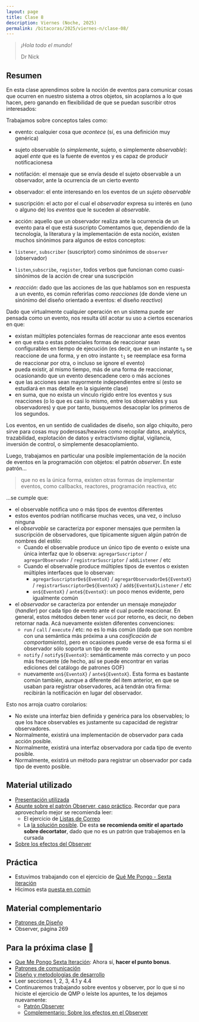 ```yaml
---
layout: page
title: Clase 8
description: Viernes (Noche, 2025)
permalink: /bitacoras/2025/viernes-n/clase-08/
---
```


> _¡Hola todo el mundo!_
>
> Dr Nick

## Resumen

En esta clase aprendimos sobre la noción de eventos para comunicar cosas que ocurren en nuestro sistema a otros objetos, sin acoplarnos a lo que hacen, pero ganando en flexibilidad de que se puedan suscribir otros interesados:

Trabajamos sobre conceptos tales como:

  * evento: cualquier cosa que _acontece_ (sí, es una definición muy genérica)
  * sujeto observable (o _simplemente_, sujeto, o simplemente _observable_): aquel _ente_ que es la fuente de eventos y es capaz de producir notificacionesa
  * notifación: el mensaje que se envía desde el sujeto observable a un observador, ante la ocurrencia de un cierto evento
  * observador: el ente interesando en los eventos de un _sujeto observable_
  * suscripción: el acto por el cual el _observador_ expresa su interés en (uno o alguno de) los _eventos_ que le suceden al _observable_.
  * acción: aquello que un observador realiza ante la ocurrencia de un evento para el que está suscripto
Comentamos que, dependiendo de la tecnología, la literatura y la implementación de esta noción, existen muchos sinónimos para algunos de estos conceptos:

  * `listener`, `subscriber` (suscriptor) como sinónimos de `observer` (observador)
  * `listen`,`subscribe`, `register`, todos verbos que funcionan como cuasi-sinónimos de la acción de crear una suscripción
  * _reacción_: dado que las acciones de las que hablamos son en respuesta a un evento, es común referirlas como _reacciones_ (de donde viene un sinónimo del diseño orientado a eventos: el diseño _reactivo_)


Dado que virtualmente cualquier operación en un sistema puede ser pensada como un evento, nos resulta útil acotar su uso a ciertos escenarios en que:

  * existan múltiples potenciales formas de reaccionar ante esos eventos
  * en que esta o estas potenciales formas de reaccionar sean configurables en tiempo de ejecución (es decir, que en un instante <code>t<sub>0</sub></code> se reaccione de una forma, y en otro instante <code>t<sub>1</sub></code> se reemplace esa forma de reaccionar por otra, o incluso se ignore el evento)
  * pueda existir, al mismo tiempo, más de una forma de reaccionar, ocasionando que un evento desencadene cero o más acciones
  * que las acciones sean mayormente independientes entre sí (esto se estudiará en mas detalle en la siguiente clase)
  * en suma, que no exista un vínculo rígido entre los eventos y sus reacciones (o lo que es casi lo mismo, entre los observables y sus observadores) y que por tanto, busquemos desacoplar los primeros de los segundos.

Los eventos, en un sentido de cualidades de diseño, son algo chiquito, pero sirve para cosas muy poderosas/heavies como recopilar datos, analytics, trazabilidad, explotación de datos y extractivismo digital, vigilancia, inversión de control, o simplemente desacoplamiento.


Luego, trabajamos en particular una posible implementación de la noción de eventos en la programación con objetos: el patrón _observer_. En este patrón...

> que no es la única forma, existen otras formas de implementar eventos, como callbacks, reactores, programación reactiva, etc

...se cumple que:

  * el observable notifica uno o más tipos de eventos diferentes
  * estos eventos podrían notificarse muchas veces, una vez, o incluso ninguna
  * el _observable_ se caracteriza por exponer mensajes que permiten la suscripción de observadores, que típicamente siguen algún patrón de nombres del estilo:
    * Cuando el observable produce un único tipo de evento o existe una única interfaz que lo observa: `agregarSuscriptor` / `agregarObservador` / `registrarSuscriptor` / `addListener` / etc
    * Cuando el observable produce múltiples tipos de eventos o existen múltiples interfaces que lo observan:
      * `agregarSuscriptorDe${EventoX}` / `agregarObservadorDe${EventoX}` / `registrarSuscriptorDe${EventoX}` / `add${EventoX}Listener` / etc
      * `on${EventoX}` / `ante${EventoX}`: un poco menos evidente, pero igualmente común
  * el _observador_ se caracteriza por entender un mensaje _manejador_ (_handler_) por cada tipo de evento ante el cual puede reaccionar. En general, estos métodos deben tener `void` por retorno, es decir, no deben retornar nada. Acá nuevamente existen diferentes convenciones:
      * `run` / `call` / `execute` / etc: no es lo más común (dado que son nombre con una semántica más próxima a una _cosificación de comportamiento_), pero en ocasiones puede verse de esa forma si el observador sólo soporta un tipo de evento
      * `notify` / `notify${EventoX}`: semánticamente más correcto y un poco más frecuente (de hecho, así se puede encontrar en varias ediciones del catálogo de patrones GOF)
      * nuevamente `on${EventoX}` / `ante${EventoX}`. Esta forma es bastante común también, aunque a diferente del item anterior, en que se usaban para registrar observadores, acá tendrán otra firma: recibirán la notificación en lugar del observador.


Esto nos arroja cuatro corolarios:

  * No existe una interfaz bien definida y genérica para los observables; lo que los hace observables es justamente su capacidad de registrar observadores.
  * Normalmente, existirá una implementación de observador para cada acción posible.
  * Normalmente, existirá una interfaz observadora por cada tipo de evento posible.
  * Normalmente, existirá un método para registrar un observador por cada tipo de evento posible.


## Material utilizado

- [Presentación utilizada](https://docs.google.com/presentation/d/1KwoYTdJA4_RLL_VTH5KcwOZGST9V3XAt_hkckzUJD94/edit)
- [Apunte sobre el patrón Observer, caso práctico](https://docs.google.com/document/d/1h8Cce8faTG65RXoElPvAsPS-I8H2MxMbemzMcYCL56I/edit). Recordar que para aprovecharlo mejor se recomienda leer:
   - El ejercicio de [Listas de Correo](https://docs.google.com/document/d/1o0Bc2Az38ii7YzbsDVX-v8bu3-eBbIdsJqKABMArqv0/edit)
   - La [la solución posible](https://docs.google.com/document/d/1aw8p79d78zos47ommvwZw6fIkHH_Qx_SBfwU3yfJ96k/edit#heading=h.ssrn70io33qo). De esta **se recomienda omitir el apartado sobre decortator**, dado que no es un patrón que trabajemos en la cursada
- [Sobre los efectos del Observer](https://docs.google.com/document/d/1UwTcRLugqDgZuqfWvOxckwk27UBjDo70AF1znzX24QM/edit#heading=h.y04j3mise0wn)


## Práctica

- Estuvimos trabajando con el ejercicio de [Qué Me Pongo - Sexta iteración](https://docs.google.com/document/d/1NxqhJj70kt-_4aw-CawlISdJZyedzoOcLAVJAZVZISE)
- Hicimos esta [puesta en común](https://drive.google.com/file/d/1JPWEYqw0a_ylqq2zF3zLa2SscGqPFPGg/view?usp=sharing)

## Material complementario

- [Patrones de Diseño](https://www.utnianos.com.ar/foro/attachment.php?aid=3577)
- Observer, página 269

## Para la próxima clase 📅

- [Que Me Pongo Sexta Iteración](https://docs.google.com/document/d/1NxqhJj70kt-_4aw-CawlISdJZyedzoOcLAVJAZVZISE/edit): Ahora sí, **hacer el punto bonus**.
- [Patrones de comunicación](https://docs.google.com/document/d/1EVPwqFyq2TW5Z5_VUeWdh9yLesxPBbSBzke2jHNURuk/edit)
-  [Diseño y metodologías de desarrollo](https://docs.google.com/document/d/11PQO8NPSOV4SW0ZwtFsh4RCtWubuEBV6E5qPicqJNKs/edit)
  - Leer secciones 1, 2, 3, 4.1 y 4.4
- Continuaremos trabajando sobre eventos y observer, por lo que si no hiciste el ejercicio de QMP o leíste los apuntes, te los dejamos nuevamente:
  - [Patrón Observer](https://docs.google.com/document/d/1h8Cce8faTG65RXoElPvAsPS-I8H2MxMbemzMcYCL56I/edit)
  - [Complementario: Sobre los efectos en el Observer](https://docs.google.com/document/d/1UwTcRLugqDgZuqfWvOxckwk27UBjDo70AF1znzX24QM/edit#heading=h.y04j3mise0wn)
